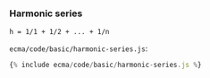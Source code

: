 ### Harmonic series

```
h = 1/1 + 1/2 + ... + 1/n
```

`ecma/code/basic/harmonic-series.js`:
```js
{% include ecma/code/basic/harmonic-series.js %}
```